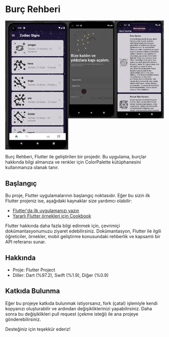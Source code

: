 # Burç Rehberi

<div style="display: flex; justify-content: space-between;">
  <img src="https://github.com/kodbutonu/Burc/blob/Burc/Ekran%20g%C3%B6r%C3%BCnt%C3%BCs%C3%BC%202023-07-23%20193052.png" width="200">
  <img src="https://github.com/kodbutonu/Burc/blob/Burc/Ekran%20g%C3%B6r%C3%BCnt%C3%BCs%C3%BC%202023-07-23%20193316.png" width="200"  height="310" >
  <img src="https://github.com/kodbutonu/Burc/blob/Burc/Ekran%20g%C3%B6r%C3%BCnt%C3%BCs%C3%BC%202023-07-23%20193153.png" width="200" height="310">
  
</div>



Burç Rehberi, Flutter ile geliştirilen bir projedir. Bu uygulama, burçlar hakkında bilgi almanıza ve renkler için ColorPalette kütüphanesini kullanmanıza olanak tanır.

## Başlangıç

Bu proje, Flutter uygulamalarının başlangıç ​​noktasıdır. Eğer bu sizin ilk Flutter projeniz ise, aşağıdaki kaynaklar size yardımcı olabilir:

- [Flutter'da ilk uygulamanızı yazın](https://flutter.dev/docs/get-started/codelab)
- [Yararlı Flutter örnekleri için Cookbook](https://flutter.dev/docs/cookbook)

Flutter hakkında daha fazla bilgi edinmek için, çevrimiçi dokümantasyonumuzu ziyaret edebilirsiniz. Dokümantasyon, Flutter ile ilgili öğreticiler, örnekler, mobil geliştirme konusundaki rehberlik ve kapsamlı bir API referansı sunar.

## Hakkında

- Proje: Flutter Project
- Diller: Dart (%97.2), Swift (%1.9), Diğer (%0.9)

## Katkıda Bulunma

Eğer bu projeye katkıda bulunmak istiyorsanız, fork (çatal) işlemiyle kendi kopyanızı oluşturabilir ve ardından değişikliklerinizi yapabilirsiniz. Daha sonra bu değişiklikleri pull request (çekme isteği) ile ana projeye gönderebilirsiniz.

Desteğiniz için teşekkür ederiz!
